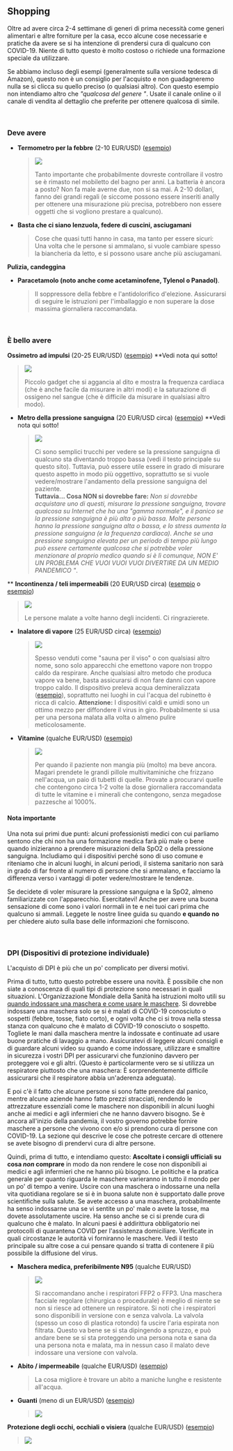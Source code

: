 ## Shopping

Oltre ad avere circa 2-4 settimane di generi di prima necessità come generi alimentari e altre forniture per la casa, ecco alcune cose necessarie e pratiche da avere se si ha intenzione di prendersi cura di qualcuno con COVID-19. Niente di tutto questo è molto costoso o richiede una formazione speciale da utilizzare. 

Se abbiamo incluso degli esempi (generalmente sulla versione tedesca di Amazon), questo non è un consiglio per l'acquisto e non guadagneremo nulla se si clicca su quello preciso (o qualsiasi altro). Con questo esempio non intendiamo altro che *"qualcosa del genere "*. Usate il canale online o il canale di vendita al dettaglio che preferite per ottenere qualcosa di simile. 

&nbsp;

### Deve avere

* **Termometro per la febbre** (2-10 EUR/USD) ([esempio](https://www.amazon.de/gp/product/B001NYHXYS))

   > ![](/images/thermometer.png)
   >
   > Tanto importante che probabilmente dovreste controllare il vostro se è rimasto nel mobiletto del bagno per anni. La batteria è ancora a posto? Non fa male averne due, non si sa mai. A 2-10 dollari, fanno dei grandi regali (e siccome possono essere inseriti anally per ottenere una misurazione più precisa, potrebbero non essere oggetti che si vogliono prestare a qualcuno).

* **Basta che ci siano lenzuola, federe di cuscini, asciugamani**
   
   > Cose che quasi tutti hanno in casa, ma tanto per essere sicuri: Una volta che le persone si ammalano, si vuole cambiare spesso la biancheria da letto, e si possono usare anche più asciugamani.
   
**Pulizia, candeggina**

* **Paracetamolo (noto anche come acetaminofene, Tylenol o Panadol)**.

  > Il soppressore della febbre e l'antidolorifico d'elezione. Assicurarsi di seguire le istruzioni per l'imballaggio e non superare la dose massima giornaliera raccomandata.

&nbsp;

### È bello avere

**Ossimetro ad impulsi** (20-25 EUR/USD) ([esempio](https://www.amazon.de/gp/product/B07P3ZS6L3))  **Vedi nota qui sotto!
   > ![](/images/pulse-oxi.png)
   >
   > Piccolo gadget che si aggancia al dito e mostra la frequenza cardiaca (che è anche facile da misurare in altri modi) e la saturazione di ossigeno nel sangue (che è difficile da misurare in qualsiasi altro modo).

* **Metro della pressione sanguigna** (20 EUR/USD circa) ([esempio](https://www.amazon.de/gp/product/B07KY867ZH))  **Vedi nota qui sotto!
   > ![](/images/blood-pressure.png)
   >
   > Ci sono semplici trucchi per vedere se la pressione sanguigna di qualcuno sta diventando troppo bassa (vedi il testo principale su questo sito). Tuttavia, può essere utile essere in grado di misurare questo aspetto in modo più oggettivo, soprattutto se si vuole vedere/mostrare l'andamento della pressione sanguigna del paziente.<br>
   > **Tuttavia... Cosa NON si dovrebbe fare:** *Non si dovrebbe acquistare uno di questi, misurare la pressione sanguigna, trovare qualcosa su Internet che ha una "gamma normale", e il panico se la pressione sanguigna è più alta o più bassa. Molte persone hanno la pressione sanguigna alta o bassa, e lo stress aumenta la pressione sanguigna (e la frequenza cardiaca). Anche se una pressione sanguigna elevata per un periodo di tempo più lungo può essere certamente qualcosa che si potrebbe voler menzionare al proprio medico quando si è lì comunque, NON E' UN PROBLEMA CHE VUOI VUOI VUOI DIVERTIRE DA UN MEDIO PANDEMICO "*.
   
** **Incontinenza / teli impermeabili** (20 EUR/USD circa) ([esempio](https://www.amazon.de/Comfortcare-Inkontinenz-Bettw%C3%A4sche-waschbar-Blau/dp/B07W7CCQVG) o [esempio](https://www.amazon.de/Co-operative-Independent-Living-Bettdeckenbezug-wasserabweisend/dp/B00BJMA8X2))
   > ![](/images/sheet.png)
   >
   > Le persone malate a volte hanno degli incidenti. Ci ringrazierete.

* **Inalatore di vapore** (25 EUR/USD circa) ([esempio](https://www.amazon.de/gp/product/B07SNQH6CZ))
   > ![](/images/steam.png)
   >
   > Spesso venduti come "sauna per il viso" o con qualsiasi altro nome, sono solo apparecchi che emettono vapore non troppo caldo da respirare. Anche qualsiasi altro metodo che produca vapore va bene, basta assicurarsi di non fare danni con vapore troppo caldo. Il dispositivo preleva acqua demineralizzata ([esempio](https://www.amazon.de/gp/product/B07J5Y95MQ)), soprattutto nei luoghi in cui l'acqua del rubinetto è ricca di calcio. 
   > **Attenzione:** I dispositivi caldi e umidi sono un ottimo mezzo per diffondere il virus in giro. Probabilmente si usa per una persona malata alla volta o almeno pulire meticolosamente.

* **Vitamine** (qualche EUR/USD) ([esempio](https://www.amazon.de/dp/B07S63PCZK))
   > ![](/images/multi-vitamin.png)
   >
   > Per quando il paziente non mangia più (molto) ma beve ancora. Magari prendete le grandi pillole multivitaminiche che frizzano nell'acqua, un paio di tubetti di quelle. Provate a procurarvi quelle che contengono circa 1-2 volte la dose giornaliera raccomandata di tutte le vitamine e i minerali che contengono, senza megadose pazzesche al 1000%.

#### Nota importante

Una nota sui primi due punti: alcuni professionisti medici con cui parliamo sentono che chi non ha una formazione medica farà più male o bene quando inizieranno a prendere misurazioni della SpO2 o della pressione sanguigna. Includiamo qui i dispositivi perché sono di uso comune e riteniamo che in alcuni luoghi, in alcuni periodi, il sistema sanitario non sarà in grado di far fronte al numero di persone che si ammalano, e facciamo la differenza verso i vantaggi di poter vedere/mostrare le tendenze.

Se decidete di voler misurare la pressione sanguigna e la SpO2, almeno familiarizzate con l'apparecchio. Esercitatevi! Anche per avere una buona sensazione di come sono i valori normali in te e nei tuoi cari prima che qualcuno si ammali. Leggete le nostre linee guida su quando **e quando no** per chiedere aiuto sulla base delle informazioni che forniscono.

&nbsp;

### DPI (Dispositivi di protezione individuale)

L'acquisto di DPI è più che un po' complicato per diversi motivi.

Prima di tutto, tutto questo potrebbe essere una novità. È possibile che non siate a conoscenza di quali tipi di protezione sono necessari in quali situazioni. L'Organizzazione Mondiale della Sanità ha istruzioni molto utili su [quando indossare una maschera e come usare le maschere](https://www.who.int/emergencies/diseases/novel-coronavirus-2019/advice-for-public/when-and-how-to-use-masks). Si dovrebbe indossare una maschera solo se si è malati di COVID-19 conosciuto o sospetti (febbre, tosse, fiato corto), e ogni volta che ci si trova nella stessa stanza con qualcuno che è malato di COVID-19 conosciuto o sospetto. Togliete le mani dalla maschera mentre la indossate e continuate ad usare buone pratiche di lavaggio a mano. Assicuratevi di leggere alcuni consigli e di guardare alcuni video su quando e come indossare, utilizzare e smaltire in sicurezza i vostri DPI per assicurarvi che funzionino davvero per proteggere voi e gli altri. (Questo è particolarmente vero se si utilizza un respiratore piuttosto che una maschera: È sorprendentemente difficile assicurarsi che il respiratore abbia un'aderenza adeguata).

E poi c'è il fatto che alcune persone si sono fatte prendere dal panico, mentre alcune aziende hanno fatto prezzi stracciati, rendendo le attrezzature essenziali come le maschere non disponibili in alcuni luoghi anche ai medici e agli infermieri che ne hanno davvero bisogno. Se è ancora all'inizio della pandemia, il vostro governo potrebbe fornire maschere a persone che vivono con e/o si prendono cura di persone con COVID-19. La sezione qui descrive le cose che potreste cercare di ottenere se avete bisogno di prendervi cura di altre persone. 

Quindi, prima di tutto, e intendiamo questo: **Ascoltate i consigli ufficiali su cosa *non* comprare** in modo da non rendere le cose non disponibili ai medici e agli infermieri che ne hanno più bisogno. Le politiche e la pratica generale per quanto riguarda le maschere varieranno in tutto il mondo per un po' di tempo a venire. Uscire con una maschera o indossarne una nella vita quotidiana regolare se si è in buona salute non è supportato dalle prove scientifiche sulla salute. Se avete accesso a una maschera, probabilmente ha senso indossarne una se vi sentite un po' male o avete la tosse, ma dovete assolutamente uscire. Ha senso anche se ci si prende cura di qualcuno che è malato. In alcuni paesi è addirittura obbligatorio nei protocolli di quarantena COVID per l'assistenza domiciliare. Verificate in quali circostanze le autorità vi forniranno le maschere. Vedi il testo principale su altre cose a cui pensare quando si tratta di contenere il più possibile la diffusione del virus.

* **Maschera medica, preferibilmente N95** (qualche EUR/USD)
   > ![](/images/mask.png)
   >
   > Si raccomandano anche i respiratori FFP2 o FFP3. Una maschera facciale regolare (chirurgica o procedurale) è meglio di niente se non si riesce ad ottenere un respiratore. Si noti che i respiratori sono disponibili in versione con e senza valvola. La valvola (spesso un coso di plastica rotondo) fa uscire l'aria espirata non filtrata. Questo va bene se si sta dipingendo a spruzzo, e può andare bene se si sta proteggendo una persona nota e sana da una persona nota e malata, ma in nessun caso il malato deve indossare una versione con valvola. 

* **Abito / impermeabile** (qualche EUR/USD) ([esempio](https://www.amazon.de/dp/B07DFDFFRX))

   > La cosa migliore è trovare un abito a maniche lunghe e resistente all'acqua. 

* **Guanti** (meno di un EUR/USD) ([esempio](https://www.amazon.de/dp/B01LWJ80C7))
   > ![](/images/gloves.png)

**Protezione degli occhi, occhiali o visiera** (qualche EUR/USD) ([esempio](https://www.amazon.de/dp/B002THV25Y))
   > ![](/images/glasses.png)
